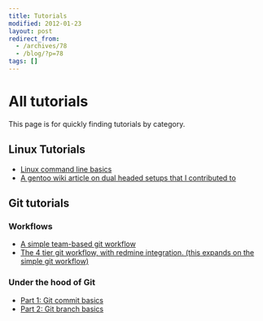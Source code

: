 ```yaml
---
title: Tutorials
modified: 2012-01-23
layout: post
redirect_from:
  - /archives/78
  - /blog/?p=78
tags: []
---
```



All tutorials
=============

This page is for quickly finding tutorials by category.

Linux Tutorials
---------------

-   [Linux command line basics](http://blog.srvthe.net/archives/164 "Yet another Linux Command line guide.")
-   [A gentoo wiki article on dual headed setups that I contributed to](http://en.gentoo-wiki.com/wiki/X.Org/Dual_Monitors#Single_graphics_card.2C_Multiple_X_screens_with_ZaphodHeads)

Git tutorials
-------------

### Workflows

-   [A simple team-based git workflow](http://blog.srvthe.net/archives/86 "A simple git workflow for collaborating")
-   [The 4 tier git workflow, with redmine integration. (this expands on the simple git workflow)](http://blog.srvthe.net/archives/138 "Git workflow with Redmine integration: the 4 tier system")

### Under the hood of Git

-   [Part 1: Git commit basics](http://blog.srvthe.net/archives/161 "Git part 1: Commits")
-   [Part 2: Git branch basics](http://blog.srvthe.net/archives/150 "Git branch basics")

